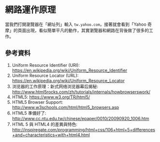 # 網路運作原理 

當我們打開瀏覽器在「網址列」輸入 `tw.yahoo.com`，接著就會看到「Yahoo 奇摩」的頁面出現，看似簡單平凡的動作，其實瀏覽器和網路在背後做了很多的工作。

## 參考資料

1. Uniform Resource Identifier (URI): https://en.wikipedia.org/wiki/Uniform_Resource_Identifier
2. Uniform Resource Locator (URL): https://en.wikipedia.org/wiki/Uniform_Resource_Locator
3. 浏览器的工作原理：新式网络浏览器幕后揭秘: http://www.html5rocks.com/zh/tutorials/internals/howbrowserswork/
4. HTML5: https://www.w3.org/TR/html5/
5. HTML5 Browser Support: http://www.w3schools.com/html/html5_browsers.asp
6. HTML5 準備好了:  http://www.cc.ntu.edu.tw/chinese/epaper/0010/20090920_1006.htm
7. HTML 5 與 HTML4 的差異與特色: http://inspiregate.com/programming/html+css/106+html+5+differences+and+characteristics+with+html4.html
